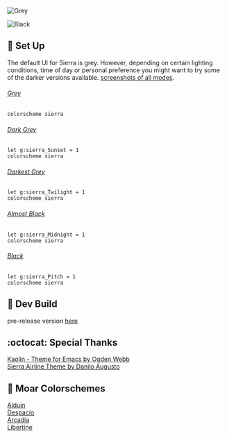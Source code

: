 ![Grey](https://user-images.githubusercontent.com/11221489/33703267-42eba748-dadc-11e7-93dc-b039a1cad701.png)

![Black](https://user-images.githubusercontent.com/11221489/33703391-bddc3080-dadc-11e7-8a55-cbb06283d2c0.png)

:space_invader: Set Up
------
The default UI for Sierra is grey. However, depending on certain lighting conditions, time of day or personal preference you might want to try some of the darker versions available. [screenshots of all modes](https://github.com/AlessandroYorba/Sierra/issues/1).

###### [Grey](https://user-images.githubusercontent.com/11221489/33703267-42eba748-dadc-11e7-93dc-b039a1cad701.png)
```
colorscheme sierra
```

###### [Dark Grey](https://user-images.githubusercontent.com/11221489/33703312-6cc088d6-dadc-11e7-9a1f-98bf32a37204.png)
```
let g:sierra_Sunset = 1
colorscheme sierra 
```

###### [Darkest Grey](https://user-images.githubusercontent.com/11221489/33703339-86624f5e-dadc-11e7-8eea-60d2de23e2c8.png)
```
let g:sierra_Twilight = 1
colorscheme sierra 
```

###### [Almost Black](https://user-images.githubusercontent.com/11221489/33703367-a7d13bdc-dadc-11e7-9a44-1b8aa6b7779b.png)
```
let g:sierra_Midnight = 1
colorscheme sierra 
```

###### [Black](https://user-images.githubusercontent.com/11221489/33703391-bddc3080-dadc-11e7-8a55-cbb06283d2c0.png)
```
let g:sierra_Pitch = 1
colorscheme sierra 
```

:crescent_moon: Dev Build
----------------------------
pre-release version [here](https://github.com/AlessandroYorba/Sierra/tree/nightly)

:octocat: Special Thanks
-----------------
[Kaolin - Theme for Emacs by Ogden Webb](https://github.com/ogdenwebb/kaolin-theme)<br>
[Sierra Airline Theme by Danilo Augusto](https://github.com/danilo-augusto)

:octopus: Moar Colorschemes
-------
[Alduin](https://github.com/AlessandroYorba/Alduin)<br>
[Despacio](https://github.com/AlessandroYorba/Despacio)<br>
[Arcadia](https://github.com/AlessandroYorba/Arcadia)<br>
[Libertine](https://github.com/AlessandroYorba/Libertine)<br>

